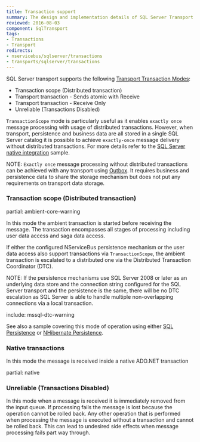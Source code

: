 ```yaml
---
title: Transaction support
summary: The design and implementation details of SQL Server Transport transaction support
reviewed: 2016-08-03
component: SqlTransport
tags:
- Transactions
- Transport
redirects:
- nservicebus/sqlserver/transactions
- transports/sqlserver/transactions
---
```



SQL Server transport supports the following [Transport Transaction Modes](/transports/transactions.md):

 * Transaction scope (Distributed transaction)
 * Transport transaction - Sends atomic with Receive
 * Transport transaction - Receive Only
 * Unreliable (Transactions Disabled)

`TransactionScope` mode is particularly useful as it enables `exactly once` message processing with usage of distributed transactions. However, when transport, persistence and business data are all stored in a single SQL Server catalog it is possible to achieve `exactly-once` message delivery without distributed transactions. For more details refer to the [SQL Server native integration](/samples/sqltransport/native-integration/) sample.

NOTE: `Exactly once` message processing without distributed transactions can be achieved with any transport using [Outbox](/nservicebus/outbox/). It requires business and persistence data to share the storage mechanism but does not put any requirements on transport data storage.


### Transaction scope (Distributed transaction)

partial: ambient-core-warning

In this mode the ambient transaction is started before receiving the message. The transaction encompasses all stages of processing including user data access and saga data access. 

If either the configured NServiceBus persistence mechanism or the user data access also support transactions via `TransactionScope`, the ambient transaction is escalated to a distributed one via the Distributed Transaction Coordinator (DTC).

NOTE: If the persistence mechanisms use SQL Server 2008 or later as an underlying data store and the connection string configured for the SQL Server transport and the persistence is the same, there will be no DTC escalation as SQL Server is able to handle multiple non-overlapping connections via a local transaction.

include: mssql-dtc-warning

See also a sample covering this mode of operation using either [SQL Persistence](/samples/sqltransport-sqlpersistence/) or [NHibernate Persistence](/samples/sqltransport-nhpersistence/).


### Native transactions

In this mode the message is received inside a native ADO.NET transaction

partial: native


### Unreliable (Transactions Disabled)

In this mode when a message is received it is immediately removed from the input queue. If processing fails the message is lost because the operation cannot be rolled back. Any other operation that is performed when processing the message is executed without a transaction and cannot be rolled back. This can lead to undesired side effects when message processing fails part way through.
